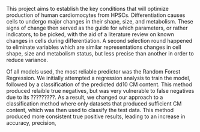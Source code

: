This project aims to establish the key conditions that will optimize production of human cardiomocytes from HPSCs. Differentiation causes cells to undergo major changes in their shape, size, and metabolism. These signs of change then served as the guide for which parameters, or rather indicators, to be picked, with the aid of a literature review on known changes in cells during differentiation. A second selection round happened to eliminate variables which are similar representations changes in cell shape, size and metabolism status, but less precise than another in order to reduce variance. 


Of all models used, the most reliable predictor was the Random Forest Regression. We initially attempted a regression analysis to train the model, followed by a classification of the predicted dd10 CM content. This method produced relaible true negatives, but was very vulnerable to false negatives due to its ?????????. As a result, we changed our approach to a classification method where only datasets that produced sufficient CM content, which was then used to classify the test data. This method produced more consistent true positive results, leading to an increase in accuracy, precision, 
